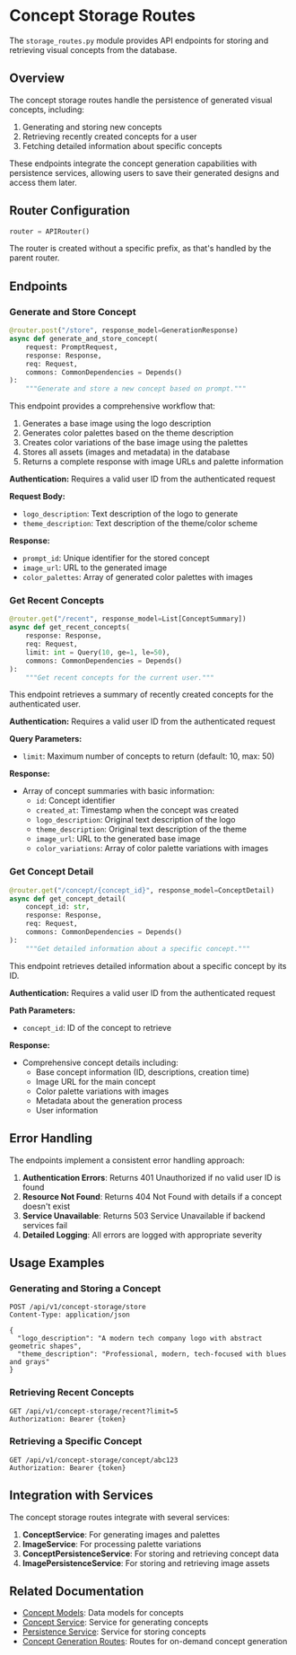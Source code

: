 # Concept Storage Routes

The `storage_routes.py` module provides API endpoints for storing and retrieving visual concepts from the database.

## Overview

The concept storage routes handle the persistence of generated visual concepts, including:

1. Generating and storing new concepts
2. Retrieving recently created concepts for a user
3. Fetching detailed information about specific concepts

These endpoints integrate the concept generation capabilities with persistence services, allowing users to save their generated designs and access them later.

## Router Configuration

```python
router = APIRouter()
```

The router is created without a specific prefix, as that's handled by the parent router.

## Endpoints

### Generate and Store Concept

```python
@router.post("/store", response_model=GenerationResponse)
async def generate_and_store_concept(
    request: PromptRequest,
    response: Response,
    req: Request,
    commons: CommonDependencies = Depends()
):
    """Generate and store a new concept based on prompt."""
```

This endpoint provides a comprehensive workflow that:

1. Generates a base image using the logo description
2. Generates color palettes based on the theme description
3. Creates color variations of the base image using the palettes
4. Stores all assets (images and metadata) in the database
5. Returns a complete response with image URLs and palette information

**Authentication:** Requires a valid user ID from the authenticated request

**Request Body:**
- `logo_description`: Text description of the logo to generate
- `theme_description`: Text description of the theme/color scheme

**Response:**
- `prompt_id`: Unique identifier for the stored concept
- `image_url`: URL to the generated image
- `color_palettes`: Array of generated color palettes with images

### Get Recent Concepts

```python
@router.get("/recent", response_model=List[ConceptSummary])
async def get_recent_concepts(
    response: Response,
    req: Request,
    limit: int = Query(10, ge=1, le=50),
    commons: CommonDependencies = Depends()
):
    """Get recent concepts for the current user."""
```

This endpoint retrieves a summary of recently created concepts for the authenticated user.

**Authentication:** Requires a valid user ID from the authenticated request

**Query Parameters:**
- `limit`: Maximum number of concepts to return (default: 10, max: 50)

**Response:**
- Array of concept summaries with basic information:
  - `id`: Concept identifier
  - `created_at`: Timestamp when the concept was created
  - `logo_description`: Original text description of the logo
  - `theme_description`: Original text description of the theme
  - `image_url`: URL to the generated base image
  - `color_variations`: Array of color palette variations with images

### Get Concept Detail

```python
@router.get("/concept/{concept_id}", response_model=ConceptDetail)
async def get_concept_detail(
    concept_id: str,
    response: Response,
    req: Request,
    commons: CommonDependencies = Depends()
):
    """Get detailed information about a specific concept."""
```

This endpoint retrieves detailed information about a specific concept by its ID.

**Authentication:** Requires a valid user ID from the authenticated request

**Path Parameters:**
- `concept_id`: ID of the concept to retrieve

**Response:**
- Comprehensive concept details including:
  - Base concept information (ID, descriptions, creation time)
  - Image URL for the main concept
  - Color palette variations with images
  - Metadata about the generation process
  - User information

## Error Handling

The endpoints implement a consistent error handling approach:

1. **Authentication Errors**: Returns 401 Unauthorized if no valid user ID is found
2. **Resource Not Found**: Returns 404 Not Found with details if a concept doesn't exist
3. **Service Unavailable**: Returns 503 Service Unavailable if backend services fail
4. **Detailed Logging**: All errors are logged with appropriate severity

## Usage Examples

### Generating and Storing a Concept

```http
POST /api/v1/concept-storage/store
Content-Type: application/json

{
  "logo_description": "A modern tech company logo with abstract geometric shapes",
  "theme_description": "Professional, modern, tech-focused with blues and grays"
}
```

### Retrieving Recent Concepts

```http
GET /api/v1/concept-storage/recent?limit=5
Authorization: Bearer {token}
```

### Retrieving a Specific Concept

```http
GET /api/v1/concept-storage/concept/abc123
Authorization: Bearer {token}
```

## Integration with Services

The concept storage routes integrate with several services:

1. **ConceptService**: For generating images and palettes
2. **ImageService**: For processing palette variations
3. **ConceptPersistenceService**: For storing and retrieving concept data
4. **ImagePersistenceService**: For storing and retrieving image assets

## Related Documentation

- [Concept Models](../../../models/concept/domain.md): Data models for concepts
- [Concept Service](../../../services/concept/service.md): Service for generating concepts
- [Persistence Service](../../../services/persistence/concept_persistence_service.md): Service for storing concepts
- [Concept Generation Routes](../concept/generation.md): Routes for on-demand concept generation 